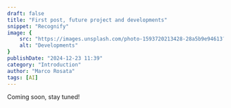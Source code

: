 ```yaml
---
draft: false
title: "First post, future project and developments"
snippet: "Recognify"
image: {
    src: "https://images.unsplash.com/photo-1593720213428-28a5b9e94613?&fit=crop&w=430&h=240",
    alt: "Developments"
}
publishDate: "2024-12-23 11:39"
category: "Introduction"
author: "Marco Rosata"
tags: [AI]
---
```


Coming soon, stay tuned!

